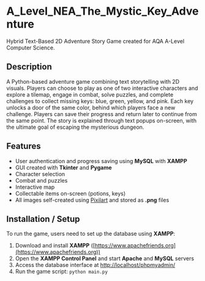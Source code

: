 # A_Level_NEA_The_Mystic_Key_Adventure

Hybrid Text-Based 2D Adventure Story Game created for AQA A-Level Computer Science.

## Description
A Python-based adventure game combining text storytelling with 2D visuals. Players can choose to play as one of two interactive characters and explore a tilemap, engage in combat, solve puzzles, and complete challenges to collect missing keys: blue, green, yellow, and pink. Each key unlocks a door of the same color, behind which players face a new challenge. Players can save their progress and return later to continue from the same point. The story is explained through text popups on-screen, with the ultimate goal of escaping the mysterious dungeon.

## Features 
- User authentication and progress saving using **MySQL** with **XAMPP**
- GUI created with **Tkinter** and **Pygame**  
- Character selection  
- Combat and puzzles
- Interactive map
- Collectable items on-screen (potions, keys)
- All images self-created using [Pixilart](https://www.pixilart.com) and stored as **.png** files  

## Installation / Setup
To run the game, users need to set up the database using **XAMPP**:  

1. Download and install **XAMPP** ([https://www.apachefriends.org](https://www.apachefriends.org))  
2. Open the **XAMPP Control Panel** and start **Apache** and **MySQL** servers  
3. Access the database interface at [http://localhost/phpmyadmin/](http://localhost/phpmyadmin/)  
4. Run the game script: `python main.py` 
